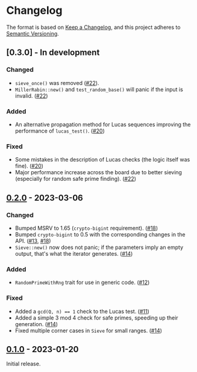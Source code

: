 # Changelog

The format is based on [Keep a Changelog](https://keepachangelog.com/en/1.0.0/),
and this project adheres to [Semantic Versioning](https://semver.org/spec/v2.0.0.html).


## [0.3.0] - In development

### Changed

- `sieve_once()` was removed ([#22]).
- `MillerRabin::new()` and `test_random_base()` will panic if the input is invalid. ([#22])


### Added

- An alternative propagation method for Lucas sequences improving the performance of `lucas_test()`. ([#20])


### Fixed

- Some mistakes in the description of Lucas checks (the logic itself was fine). ([#20])
- Major performance increase across the board due to better sieving (especially for random safe prime finding). ([#22])


[#20]: https://github.com/nucypher/rust-umbral/pull/20
[#22]: https://github.com/nucypher/rust-umbral/pull/22


## [0.2.0] - 2023-03-06

### Changed

- Bumped MSRV to 1.65 (`crypto-bigint` requirement). ([#18])
- Bumped `crypto-bigint` to 0.5 with the corresponding changes in the API. ([#13], [#18])
- `Sieve::new()` now does not panic; if the parameters imply an empty output, that's what the iterator generates. ([#14])


### Added

- `RandomPrimeWithRng` trait for use in generic code. ([#12])


### Fixed

- Added a `gcd(Q, n) == 1` check to the Lucas test. ([#11])
- Added a simple 3 mod 4 check for safe primes, speeding up their generation. ([#14])
- Fixed multiple corner cases in `Sieve` for small ranges. ([#14])


[#11]: https://github.com/nucypher/rust-umbral/pull/11
[#12]: https://github.com/nucypher/rust-umbral/pull/12
[#13]: https://github.com/nucypher/rust-umbral/pull/13
[#14]: https://github.com/nucypher/rust-umbral/pull/14
[#18]: https://github.com/nucypher/rust-umbral/pull/18


## [0.1.0] - 2023-01-20

Initial release.


[0.1.0]: https://github.com/nucypher/rust-umbral/releases/tag/v0.1.0
[0.2.0]: https://github.com/nucypher/rust-umbral/releases/tag/v0.2.0
